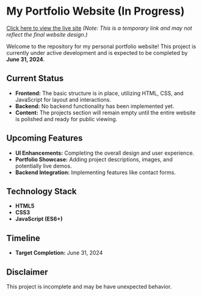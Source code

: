 # My Portfolio Website (In Progress) 
[Click here to view the live site](https://mjmarokane.github.io/portfolio.github.io/) 
_(Note: This is a temporary link and may not reflect the final website design.)_

Welcome to the repository for my personal portfolio website! This project is currently under active development and is expected to be completed by **June 31, 2024**.

## Current Status

- **Frontend:** The basic structure is in place, utilizing HTML, CSS, and JavaScript for layout and interactions.
- **Backend:** No backend functionality has been implemented yet.
- **Content:**  The projects section will remain empty until the entire website is polished and ready for public viewing.

## Upcoming Features

- **UI Enhancements:** Completing the overall design and user experience.
- **Portfolio Showcase:** Adding project descriptions, images, and potentially live demos.
- **Backend Integration:** Implementing features like contact forms.

## Technology Stack

- **HTML5**
- **CSS3**
- **JavaScript (ES6+)**

## Timeline

- **Target Completion:** June 31, 2024

## Disclaimer

This project is incomplete and may be have unexpected behavior. 
